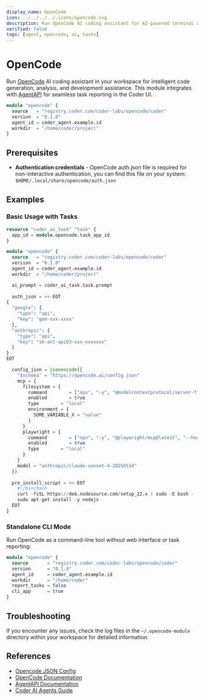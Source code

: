 ```yaml
---
display_name: OpenCode
icon: ../../../../.icons/opencode.svg
description: Run OpenCode AI coding assistant for AI-powered terminal assistance
verified: false
tags: [agent, opencode, ai, tasks]
---
```


# OpenCode

Run [OpenCode](https://opencode.ai) AI coding assistant in your workspace for intelligent code generation, analysis, and development assistance. This module integrates with [AgentAPI](https://github.com/coder/agentapi) for seamless task reporting in the Coder UI.

```tf
module "opencode" {
  source   = "registry.coder.com/coder-labs/opencode/coder"
  version  = "0.1.0"
  agent_id = coder_agent.example.id
  workdir  = "/home/coder/project"
}
```

## Prerequisites

- **Authentication credentials** - OpenCode auth.json file is required for non-interactive authentication, you can find this file on your system: `$HOME/.local/share/opencode/auth.json`

## Examples

### Basic Usage with Tasks

```tf
resource "coder_ai_task" "task" {
  app_id = module.opencode.task_app_id
}

module "opencode" {
  source   = "registry.coder.com/coder-labs/opencode/coder"
  version  = "0.1.0"
  agent_id = coder_agent.example.id
  workdir  = "/home/coder/project"

  ai_prompt = coder_ai_task.task.prompt
  
  auth_json = <<-EOT
{
  "google": {
    "type": "api",
    "key": "gem-xxx-xxxx"
  },
  "anthropic": {
    "type": "api",
    "key": "sk-ant-api03-xxx-xxxxxxx"
  }
}
EOT

  config_json = jsonencode({
    "$schema" = "https://opencode.ai/config.json"
    mcp = {
      filesystem = {
        command        = ["npx", "-y", "@modelcontextprotocol/server-filesystem", "/home/coder/projects"]
        enabled        = true
        type        = "local"
        environment = {
          SOME_VARIABLE_X = "value"
        }
      }
      playwright = {
        command        = ["npx", "-y", "@playwright/mcp@latest", "--headless", "--isolated"]
        enabled        = true
        type        = "local"
      }
    }
    model = "anthropic/claude-sonnet-4-20250514"
  })
  
  pre_install_script = <<-EOT
    #!/bin/bash
    curl -fsSL https://deb.nodesource.com/setup_22.x | sudo -E bash -
    sudo apt-get install -y nodejs
  EOT
}
```

### Standalone CLI Mode

Run OpenCode as a command-line tool without web interface or task reporting:

```tf
module "opencode" {
  source       = "registry.coder.com/coder-labs/opencode/coder"
  version      = "0.1.0"
  agent_id     = coder_agent.example.id
  workdir      = "/home/coder"
  report_tasks = false
  cli_app      = true
}
```

## Troubleshooting

If you encounter any issues, check the log files in the `~/.opencode-module` directory within your workspace for detailed information.

## References

- [Opencode JSON Config](https://opencode.ai/docs/config/)
- [OpenCode Documentation](https://opencode.ai/docs)
- [AgentAPI Documentation](https://github.com/coder/agentapi)
- [Coder AI Agents Guide](https://coder.com/docs/tutorials/ai-agents)
